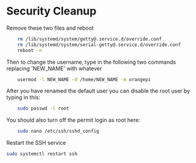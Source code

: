 # Security Cleanup

Remove these two files and reboot
```bash
    rm /lib/systemd/system/getty@.service.d/override.conf
    rm /lib/systemd/system/serial-getty@.service.d/override.conf
    reboot -n
```

Then to change the username, type in the following two commands replacing 'NEW_NAME' with whatever
```bash
    usermod -l NEW_NAME -d /home/NEW_NAME -m orangepi
```

After you have renamed the default user you can disable the root user by typing in this:
```bash
    sudo passwd -l root
```

You should also turn off the permit login as root here:
```bash
    sudo nano /etc/ssh/sshd_config
```

Restart the SSH service
```bash
sudo systemctl restart ssh
```
